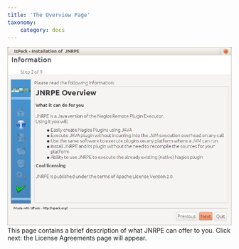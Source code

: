```yaml
---
title: 'The Overview Page'
taxonomy:
    category: docs
---
```


![](overview.png)
This page contains a brief description of what JNRPE can offer to you. Click next: the License Agreements page will appear.